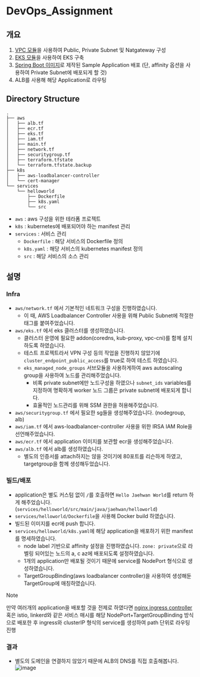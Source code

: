 # DevOps_Assignment
## 개요
1. [VPC 모듈](https://registry.terraform.io/modules/terraform-aws-modules/vpc/aws/latest)을 사용하여 Public, Private Subnet 및 Natgateway 구성
2. [EKS 모듈](https://registry.terraform.io/modules/terraform-aws-modules/eks/aws/latest)을 사용하여 EKS 구축
3. [Spring Boot 이미지](https://spring.io/guides/gs/spring-boot-docker)로 제작된 Sample Application 배포 (단, affinity 옵션을 사용하여 Private Subnet에 배포되게 할 것)
4. ALB를 사용해 해당 Application로 라우팅

## Directory Structure
```
.
├── aws
│   ├── alb.tf
│   ├── ecr.tf
│   ├── eks.tf
│   ├── iam.tf
│   ├── main.tf
│   ├── network.tf
│   ├── securitygroup.tf
│   ├── terraform.tfstate
│   └── terraform.tfstate.backup
├── k8s
│   ├── aws-loadbalancer-controller
│   └── cert-manager
└── services
    └── helloworld
        ├── Dockerfile
        ├── k8s.yaml
        └── src
```
* `aws` : aws 구성을 위한 테라폼 프로젝트
* `k8s` : kubernetes에 배포되어야 하는 manifest 관리
* `services` : 서비스 관리
  * `Dockerfile` : 해당 서비스의 Dockerfile 정의
  * `k8s.yaml` : 해당 서비스의 kubernetes manifest 정의
  * `src` : 해당 서비스의 소스 관리
 
## 설명
### Infra
* `aws/network.tf` 에서 기본적인 네트워크 구성을 진행하였습니다.
  * 이 때, AWS Loadbalancer Controller 사용을 위해 Public Subnet에 적절한 태그를 붙여주었습니다.
* `aws/eks.tf` 에서 eks 클러스터를 생성하였습니다.
  * 클러스터 운영에 필요한 addon(coredns, kub-proxy, vpc-cni)를 함께 설치하도록 하였습니다.
  * 테스트 프로젝트라서 VPN 구성 등의 작업을 진행하지 않았기에 `cluster_endpoint_public_access`를 true로 하여 테스트 하였습니다.
  * `eks_managed_node_groups` 서브모듈을 사용하게하여 aws autoscaling group을 사용하여 노드를 관리해주었습니다.
    * 비록 private subnet에만 노드구성을 하였으나 `subnet_ids` variables를 지정하여 명확하게 worker 노드 그룹은 private subnet에 배포되게 합니다.
    * 효율적인 노드관리를 위해 SSM 권한을 허용해주었습니다.
* `aws/securitygroup.tf` 에서 필요한 sg들을 생성해주었습니다. (nodegroup, alb)
* `aws/iam.tf` 에서 aws-loadbalancer-controller 사용을 위한 IRSA IAM Role을 선언해주었습니다.
* `aws/ecr.tf` 에서 application 이미지를 보관할 ecr을 생성해주었습니다.
* `aws/alb.tf` 에서 alb를 생성하였습니다.
  * 별도의 인증서를 attach하지는 않을 것이기에 80포트를 리슨하게 하였고, targetgroup을 함께 생성해두었습니다.

### 빌드/배포
* application은 별도 커스텀 없이 `/`를 호출하면 `Hello Jaehwan World`를 return 하게 해주었습니다. (`services/helloworld/src/main/java/jaehwan/helloworld`)
* `services/helloworld/Dockerfile`을 사용해 Docker build 하였습니다.
* 빌드된 이미지를 ecr에 push 합니다.
* `services/helloworld/k8s.yaml`에 해당 application을 배포하기 위한 manifest를 명세하였습니다.
  * node label 기반으로 affinity 설정을 진행하였습니다. `zone: private`으로 라벨링 되어있는 노드의 a, c az에 배포되도록 설정하였습니다.
  * 1개의 application만 배포될 것이기 때문에 service를 NodePort 형식으로 생성하였습니다.
  * TargetGroupBinding(aws loadbalancer controller)을 사용하여 생성해둔 TargetGroup에 매칭하였습니다.

> [!NOTE]
> 만약 여러개의 application을 배포할 것을 전제로 하였다면
> [nginx ingress controller](https://docs.nginx.com/nginx-ingress-controller/) 혹은 istio, linkerd와 같은 서비스 매시를 해당 NodePort+TargetGroupBinding 방식으로 배포한 후
> ingress와 clusterIP 형식의 service를 생성하여 path 단위로 라우팅 진행

### 결과
* 별도의 도메인을 연결하지 않았기 때문에 ALB의 DNS를 직접 호출해봅니다.
![image](https://github.com/user-attachments/assets/8ca3bf82-f956-48a5-bb59-87c5fd44d321)

